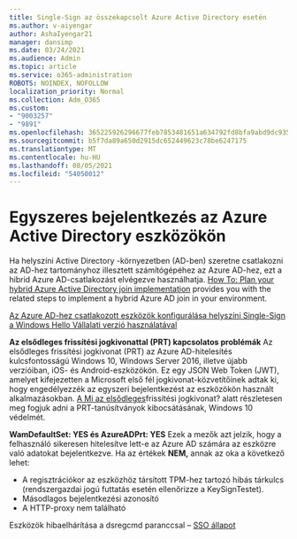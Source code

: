 ```yaml
---
title: Single-Sign az összekapcsolt Azure Active Directory esetén
ms.author: v-aiyengar
author: AshaIyengar21
manager: dansimp
ms.date: 03/24/2021
ms.audience: Admin
ms.topic: article
ms.service: o365-administration
ROBOTS: NOINDEX, NOFOLLOW
localization_priority: Normal
ms.collection: Adm_O365
ms.custom:
- "9003257"
- "9891"
ms.openlocfilehash: 365225926296677feb7853481651a634792fd8bfa9abd9dc9359ffaae50b60eb
ms.sourcegitcommit: b5f7da89a650d2915dc652449623c78be6247175
ms.translationtype: MT
ms.contentlocale: hu-HU
ms.lasthandoff: 08/05/2021
ms.locfileid: "54050012"
---
```

# <a name="single-sign-on-for-azure-active-directory-joined-devices"></a>Egyszeres bejelentkezés az Azure Active Directory eszközökön

Ha helyszíni Active Directory -környezetben (AD-ben) szeretne csatlakozni az AD-hez tartományhoz illesztett számítógépéhez az Azure AD-hez, ezt a hibrid Azure AD-csatlakozást elvégezve használhatja. [How To: Plan your hybrid Azure Active Directory join implementation](https://docs.microsoft.com/azure/active-directory/devices/hybrid-azuread-join-plan) provides you with the related steps to implement a hybrid Azure AD join in your environment.

[Az Azure AD-hez csatlakozott eszközök konfigurálása helyszíni Single-Sign a Windows Hello Vállalati verzió használatával](https://docs.microsoft.com/azure/active-directory/devices/hybrid-azuread-join-plan) 

**Az elsődleges frissítési jogkivonattal (PRT) kapcsolatos problémák** Az elsődleges frissítési jogkivonat (PRT) az Azure AD-hitelesítés kulcsfontosságú Windows 10, Windows Server 2016, illetve újabb verzióiban, iOS- és Android-eszközökön. Ez egy JSON Web Token (JWT), amelyet kifejezetten a Microsoft első fél jogkivonat-közvetítőinek adtak ki, hogy engedélyezzék az egyszeri bejelentkezést az eszközökön használt alkalmazásokban. [A Mi az elsődleges](https://docs.microsoft.com/azure/active-directory/devices/concept-primary-refresh-token)frissítési jogkivonat? alatt részletesen meg fogjuk adni a PRT-tanúsítványok kibocsátásának, Windows 10 védelmét.

**WamDefaultSet: YES és AzureADPrt: YES** Ezek a mezők azt jelzik, hogy a felhasználó sikeresen hitelesítve lett-e az Azure AD számára az eszközre való adatokat bejelentkezve. Ha az értékek **NEM,** annak az oka a következő lehet:

- A regisztrációkor az eszközhöz társított TPM-hez tartozó hibás tárkulcs (rendszergazdai jogú futtatás esetén ellenőrizze a KeySignTestet).
- Másodlagos bejelentkezési azonosító
- A HTTP-proxy nem található

Eszközök hibaelhárítása a dsregcmd paranccsal – [SSO állapot](https://docs.microsoft.com/azure/active-directory/devices/troubleshoot-device-dsregcmd#sso-state)

